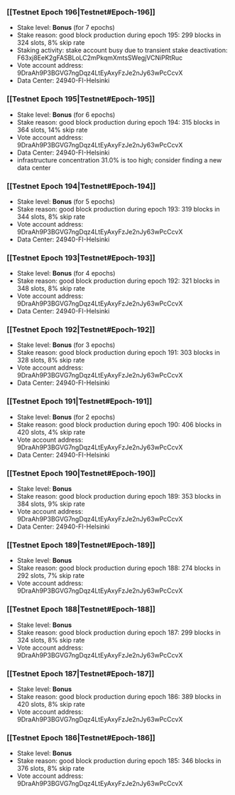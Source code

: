 ### [[Testnet Epoch 196|Testnet#Epoch-196]]
* Stake level: **Bonus** (for 7 epochs)
* Stake reason: good block production during epoch 195: 299 blocks in 324 slots, 8% skip rate
* Staking activity: stake account busy due to transient stake deactivation: F63xj8EeK2gFASBLoLC2mPkqmXmtsSWegjVCNiPRtRuc
* Vote account address: 9DraAh9P3BGVG7ngDqz4LtEyAxyFzJe2nJy63wPcCcvX
* Data Center: 24940-FI-Helsinki
### [[Testnet Epoch 195|Testnet#Epoch-195]]
* Stake level: **Bonus** (for 6 epochs)
* Stake reason: good block production during epoch 194: 315 blocks in 364 slots, 14% skip rate
* Vote account address: 9DraAh9P3BGVG7ngDqz4LtEyAxyFzJe2nJy63wPcCcvX
* Data Center: 24940-FI-Helsinki
* infrastructure concentration 31.0% is too high; consider finding a new data center
### [[Testnet Epoch 194|Testnet#Epoch-194]]
* Stake level: **Bonus** (for 5 epochs)
* Stake reason: good block production during epoch 193: 319 blocks in 344 slots, 8% skip rate
* Vote account address: 9DraAh9P3BGVG7ngDqz4LtEyAxyFzJe2nJy63wPcCcvX
* Data Center: 24940-FI-Helsinki
### [[Testnet Epoch 193|Testnet#Epoch-193]]
* Stake level: **Bonus** (for 4 epochs)
* Stake reason: good block production during epoch 192: 321 blocks in 348 slots, 8% skip rate
* Vote account address: 9DraAh9P3BGVG7ngDqz4LtEyAxyFzJe2nJy63wPcCcvX
* Data Center: 24940-FI-Helsinki
### [[Testnet Epoch 192|Testnet#Epoch-192]]
* Stake level: **Bonus** (for 3 epochs)
* Stake reason: good block production during epoch 191: 303 blocks in 328 slots, 8% skip rate
* Vote account address: 9DraAh9P3BGVG7ngDqz4LtEyAxyFzJe2nJy63wPcCcvX
* Data Center: 24940-FI-Helsinki
### [[Testnet Epoch 191|Testnet#Epoch-191]]
* Stake level: **Bonus** (for 2 epochs)
* Stake reason: good block production during epoch 190: 406 blocks in 420 slots, 4% skip rate
* Vote account address: 9DraAh9P3BGVG7ngDqz4LtEyAxyFzJe2nJy63wPcCcvX
* Data Center: 24940-FI-Helsinki
### [[Testnet Epoch 190|Testnet#Epoch-190]]
* Stake level: **Bonus**
* Stake reason: good block production during epoch 189: 353 blocks in 384 slots, 9% skip rate
* Vote account address: 9DraAh9P3BGVG7ngDqz4LtEyAxyFzJe2nJy63wPcCcvX
* Data Center: 24940-FI-Helsinki
### [[Testnet Epoch 189|Testnet#Epoch-189]]
* Stake level: **Bonus**
* Stake reason: good block production during epoch 188: 274 blocks in 292 slots, 7% skip rate
* Vote account address: 9DraAh9P3BGVG7ngDqz4LtEyAxyFzJe2nJy63wPcCcvX
### [[Testnet Epoch 188|Testnet#Epoch-188]]
* Stake level: **Bonus**
* Stake reason: good block production during epoch 187: 299 blocks in 324 slots, 8% skip rate
* Vote account address: 9DraAh9P3BGVG7ngDqz4LtEyAxyFzJe2nJy63wPcCcvX
### [[Testnet Epoch 187|Testnet#Epoch-187]]
* Stake level: **Bonus**
* Stake reason: good block production during epoch 186: 389 blocks in 420 slots, 8% skip rate
* Vote account address: 9DraAh9P3BGVG7ngDqz4LtEyAxyFzJe2nJy63wPcCcvX
### [[Testnet Epoch 186|Testnet#Epoch-186]]
* Stake level: **Bonus**
* Stake reason: good block production during epoch 185: 346 blocks in 376 slots, 8% skip rate
* Vote account address: 9DraAh9P3BGVG7ngDqz4LtEyAxyFzJe2nJy63wPcCcvX